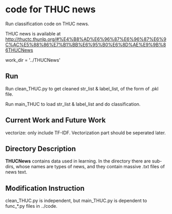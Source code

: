 # code for THUC news

Run classification code on THUC news.

THUC news is available at http://thuctc.thunlp.org/#%E4%B8%AD%E6%96%87%E6%96%87%E6%9C%AC%E5%88%86%E7%B1%BB%E6%95%B0%E6%8D%AE%E9%9B%86THUCNews 

work_dir = '../THUCNews'

## Run

Run clean_THUC.py to get cleaned str_list & label_list, of the form of .pkl file.

Run main_THUC to load str_list & label_list and do classification.

## Current Work and Future Work

vectorize: only include TF-IDF. Vectorization part should be seperated later.

## Directory Description

**THUCNews** contains data used in learning. In the directory there are sub-dirs, whose names are types of news, and they contain massive .txt files of news text.

## Modification Instruction

clean_THUC.py is independent, but main_THUC.py is dependent to func_\*.py files in ../code.
